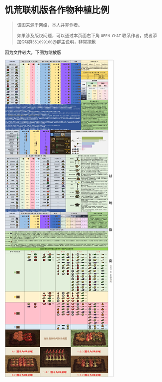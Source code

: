# 饥荒联机版各作物种植比例

> 该图来源于网络，本人并非作者。
>
> 如果涉及版权问题，可以通过本页面右下角 `OPEN CHAT` 联系作者，或者添加QQ群`551099160`@群主说明，非常抱歉

因为文件较大，下图为缩放版

![饥荒联机版各作物种植比例图](./image/cropRatio.jpg)
